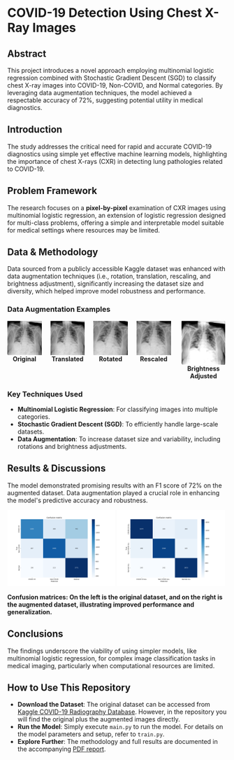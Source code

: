 # COVID-19 Detection Using Chest X-Ray Images

## Abstract
This project introduces a novel approach employing multinomial logistic regression combined with Stochastic Gradient Descent (SGD) to classify chest X-ray images into COVID-19, Non-COVID, and Normal categories. By leveraging data augmentation techniques, the model achieved a respectable accuracy of 72%, suggesting potential utility in medical diagnostics.

## Introduction
The study addresses the critical need for rapid and accurate COVID-19 diagnostics using simple yet effective machine learning models, highlighting the importance of chest X-rays (CXR) in detecting lung pathologies related to COVID-19.

## Problem Framework
The research focuses on a **pixel-by-pixel** examination of CXR images using multinomial logistic regression, an extension of logistic regression designed for multi-class problems, offering a simple and interpretable model suitable for medical settings where resources may be limited.

## Data & Methodology
Data sourced from a publicly accessible Kaggle dataset was enhanced with data augmentation techniques (i.e., rotation, translation, rescaling, and brightness adjustment), significantly increasing the dataset size and diversity, which helped improve model robustness and performance.

### Data Augmentation Examples

<div style="display: flex; justify-content: center; align-items: flex-start; gap: 20px; flex-wrap: nowrap;">
  <div style="text-align: center;">
    <img src="/images/Original.png" alt="Original" style="width: 100px; display: block; margin: 0 auto;">
    <span><strong>Original</strong></span>
  </div>
  <div style="text-align: center;">
    <img src="/images/Translate.JPEG" alt="Translation" style="width: 100px; display: block; margin: 0 auto;">
    <span><strong>Translated</strong></span>
  </div>
  <div style="text-align: center;">
    <img src="/images/Rotate.JPEG" alt="Rotation" style="width: 100px; display: block; margin: 0 auto;">
    <span><strong>Rotated</strong></span>
  </div>
  <div style="text-align: center;">
    <img src="/images/Rescale.JPEG" alt="Rescale" style="width: 100px; display: block; margin: 0 auto;">
    <span><strong>Rescaled</strong></span>
  </div>
  <div style="text-align: center;">
    <img src="/images/Brightness.JPEG" alt="Brightness Adjustment" style="width: 100px; display: block; margin: 0 auto;">
    <span><strong>Brightness Adjusted</strong></span>
  </div>
</div>




### Key Techniques Used
- **Multinomial Logistic Regression**: For classifying images into multiple categories.
- **Stochastic Gradient Descent (SGD)**: To efficiently handle large-scale datasets.
- **Data Augmentation**: To increase dataset size and variability, including rotations and brightness adjustments.

## Results & Discussions
The model demonstrated promising results with an F1 score of 72% on the augmented dataset. Data augmentation played a crucial role in enhancing the model's predictive accuracy and robustness.

<p float="left">
  <img src="/images/Confusion_Matrix_Original.png" width="49%" />
  <img src="/images/Confusion_Matrix_Augmented.png" width="49%" /> 
</p>

**Confusion matrices: On the left is the original dataset, and on the right is the augmented dataset, illustrating improved performance and generalization.**

## Conclusions
The findings underscore the viability of using simpler models, like multinomial logistic regression, for complex image classification tasks in medical imaging, particularly when computational resources are limited.

## How to Use This Repository
- **Download the Dataset**: The original dataset can be accessed from [Kaggle COVID-19 Radiography Database](https://www.kaggle.com/datasets/tawsifurrahman/covid19-radiography-database). However, in the repository you will find the original plus the augmented images directly.
- **Run the Model**: Simply execute `main.py` to run the model. For details on the model parameters and setup, refer to `train.py`. 
- **Explore Further**: The methodology and full results are documented in the accompanying [PDF report](COVID-19_Detection_Chest_XRay_Multinomial_Logistic_Report.pdf).
